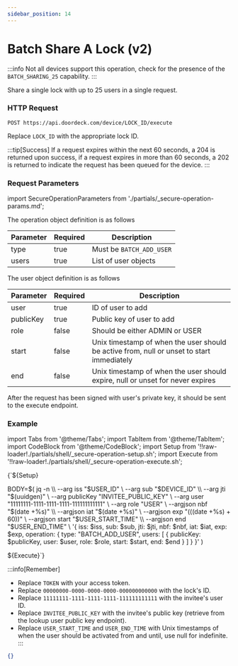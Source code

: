 ```yaml
---
sidebar_position: 14
---
```


# Batch Share A Lock (v2)

:::info
Not all devices support this operation, check for the presence of the `BATCH_SHARING_25` capability.
:::

Share a single lock with up to 25 users in a single request.

### HTTP Request

`POST https://api.doordeck.com/device/LOCK_ID/execute`

Replace `LOCK_ID` with the appropriate lock ID.

:::tip[Success]
If a request expires within the next 60 seconds, a 204 is returned upon success, if a request expires in more than 60 seconds, a 202 is returned to indicate the request has been queued for the device.
:::

### Request Parameters

import SecureOperationParameters from './partials/_secure-operation-params.md';

<SecureOperationParameters name="Secure operation parameters" />

The operation object definition is as follows

| Parameter | Required | Description              |
|-----------|----------|--------------------------|
| type      | true     | Must be `BATCH_ADD_USER` |
| users     | true     | List of user objects     |

The user object definition is as follows

| Parameter | Required | Description                                                                               |
|-----------|----------|-------------------------------------------------------------------------------------------|
| user      | true     | ID of user to add                                                                         |
| publicKey | true     | Public key of user to add                                                                 |
| role      | false    | Should be either ADMIN or USER                                                            |
| start     | false    | Unix timestamp of when the user should be active from, null or unset to start immediately |
| end       | false    | Unix timestamp of when the user should expire, null or unset for never expires            |

After the request has been signed with user's private key, it should be sent to the execute endpoint.

### Example

import Tabs from '@theme/Tabs';
import TabItem from '@theme/TabItem';
import CodeBlock from '@theme/CodeBlock';
import Setup from '!!raw-loader!./partials/shell/_secure-operation-setup.sh';
import Execute from '!!raw-loader!./partials/shell/_secure-operation-execute.sh';

<Tabs>
<TabItem value="request" label="Request">

<CodeBlock language="shell" title="CURL">

{`${Setup}

BODY=$(
  jq -n \\
    --arg iss "$USER_ID" \\
    --arg sub "$DEVICE_ID" \\
    --arg jti "$(uuidgen)" \\
    --arg publicKey "INVITEE_PUBLIC_KEY" \\
    --arg user "11111111-1111-1111-1111-111111111111" \\
    --arg role "USER" \\
    --argjson nbf "$(date +%s)" \\
    --argjson iat "$(date +%s)" \\
    --argjson exp "$(($(date +%s) + 60))" \\
    --argjson start "$USER_START_TIME" \\
    --argjson end "$USER_END_TIME" \\
    '{
      iss: $iss,
      sub: $sub,
      jti: $jti,
      nbf: $nbf,
      iat: $iat,
      exp: $exp,
      operation: {
        type: "BATCH_ADD_USER",
        users: [
          {
            publicKey: $publicKey,
            user: $user,
            role: $role,
            start: $start,
            end: $end
          }
        ]
      }
    }'
)

${Execute}`}

</CodeBlock>

:::info[Remember]
* Replace `TOKEN` with your access token.
* Replace `00000000-0000-0000-0000-000000000000` with the lock's ID.
* Replace `11111111-1111-1111-1111-111111111111` with the invitee's user ID.
* Replace `INVITEE_PUBLIC_KEY` with the invitee's public key (retrieve from the lookup user public key endpoint).
* Replace `USER_START_TIME` and `USER_END_TIME` with Unix timestamps of when the user should be activated from and until, use null for indefinite.
:::

</TabItem>
<TabItem value="response" label="Response">

```json showLineNumbers title="JSON"
{}
```

</TabItem>
</Tabs>
